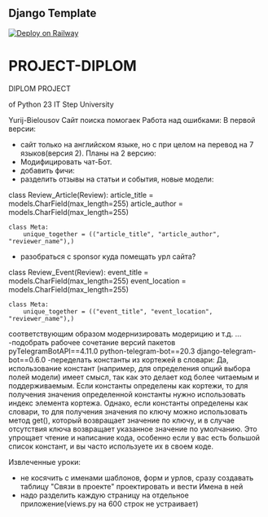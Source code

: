 ## Django Template

[![Deploy on Railway](https://railway.app/button.svg)](https://railway.app/new/template/GB6Eki?referralCode=U5zXSw)
# PROJECT-DIPLOM

DIPLOM PROJECT

of Python 23 IT Step University

Yurij-Bielousov Сайт поиска помогаек
    Работа над ошибками:
В первой версии:
- сайт только на английском языке, но с при целом на перевод на 7 языков(версия 2).
Планы на 2 версию:
- Модифицировать чат-Бот.
- добавить фичи: 
- разделить отзывы на статьи и события, новые модели:

class Review_Article(Review):
    article_title = models.CharField(max_length=255)
    article_author = models.CharField(max_length=255)

    class Meta:
        unique_together = (("article_title", "article_author", "reviewer_name"),)
- разобраться с sponsor куда помещать урл сайта?


class Review_Event(Review):
    event_title = models.CharField(max_length=255)
    event_location = models.CharField(max_length=255)

    class Meta:
        unique_together = (("event_title", "event_location", "reviewer_name"),)
соответствующим образом модернизировать модерицию и т.д. ...
-подобрать рабочее сочетание версий пакетов 
pyTelegramBotAPI==4.11.0
python-telegram-bot==20.3
django-telegram-bot==0.6.0
-переделать константы из кортежей в словари: 
Да, использование констант (например, для определения опций выбора полей модели) имеет смысл, так как это делает код 
более читаемым и поддерживаемым. Если константы определены как кортежи, то для получения значения определенной константы 
нужно использовать индекс элемента кортежа. Однако, если константы определены как словари, то для получения значения по 
ключу можно использовать метод get(), который возвращает значение по ключу, и в случае отсутствия ключа возвращает 
указанное значение по умолчанию. Это упрощает чтение и написание кода, особенно если у вас есть большой список констант,
и вы часто используете их в своем коде.

Извлеченные уроки:
- не косячить с именами шаблонов, форм и урлов, сразу создавать таблицу "Связи в проекте" проектировать и вести Имена в ней
- надо разделить каждую страницу на отдельное приложение(views.py на 600 строк не устраивает)